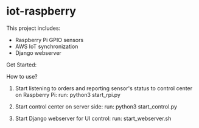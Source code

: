 # iot-raspberry
This project includes:

  - Raspberry Pi GPIO sensors
  - AWS IoT synchronization
  - Django webserver
  

Get Started:
  
How to use?

1) Start listening to orders and reporting sensor's status to control center on Raspberry Pi:
	run: python3 start_rpi.py

2) Start control center on server side:
	run: python3 start_control.py
	
3) Start Django webserver for UI control:
	run: start_webserver.sh

